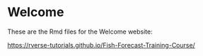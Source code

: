 # Welcome

These are the Rmd files for the Welcome website:

https://rverse-tutorials.github.io/Fish-Forecast-Training-Course/

